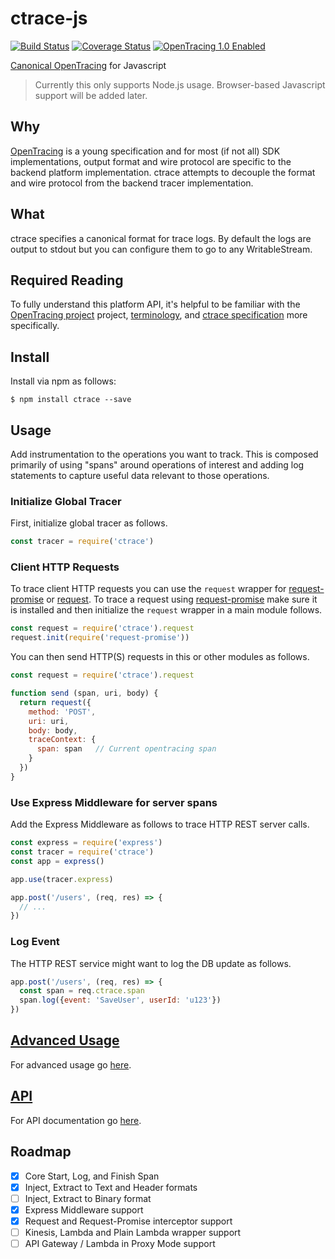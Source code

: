 # ctrace-js
[![Build Status][ci-img]][ci] [![Coverage Status][cov-img]][cov] [![OpenTracing 1.0 Enabled][ot-img]][ot-url]

[Canonical OpenTracing](https://github.com/Nordstrom/ctrace) for Javascript

> Currently this only supports Node.js usage.  Browser-based Javascript support will be added later.

## Why
[OpenTracing](http://opentracing.io) is a young specification and for most (if not all) SDK implementations, output format and wire protocol are specific to the backend platform implementation.  ctrace attempts to decouple the format and wire protocol from the backend tracer implementation.

## What
ctrace specifies a canonical format for trace logs.  By default the logs are output to stdout but you can configure them to go to any WritableStream.

## Required Reading
To fully understand this platform API, it's helpful to be familiar with the [OpenTracing project](http://opentracing.io) project, [terminology](http://opentracing.io/documentation/pages/spec.html), and [ctrace specification](https://github.com/Nordstrom/ctrace/tree/new) more specifically.

## Install
Install via npm as follows:

```
$ npm install ctrace --save
```

## Usage
Add instrumentation to the operations you want to track. This is composed primarily of using "spans" around operations of interest and adding log statements to capture useful data relevant to those operations.

### Initialize Global Tracer
First, initialize global tracer as follows.

```js
const tracer = require('ctrace')
```

### Client HTTP Requests
To trace client HTTP requests you can use the `request` wrapper for [request-promise](https://www.npmjs.com/package/request-promise) or [request](https://www.npmjs.com/package/request).  To trace a request using [request-promise](https://www.npmjs.com/package/request-promise) make sure it is
installed and then initialize the `request` wrapper in a main module follows.

```js
const request = require('ctrace').request
request.init(require('request-promise'))
```

You can then send HTTP(S) requests in this or other modules as follows.

```js
const request = require('ctrace').request

function send (span, uri, body) {
  return request({
    method: 'POST',
    uri: uri,
    body: body,
    traceContext: {
      span: span   // Current opentracing span
    }
  })
}
```

### Use Express Middleware for server spans
Add the Express Middleware as follows to trace HTTP REST server calls.

```js
const express = require('express')
const tracer = require('ctrace')
const app = express()

app.use(tracer.express)

app.post('/users', (req, res) => {
  // ...
})
```

### Log Event
The HTTP REST service might want to log the DB update as follows.

```js
app.post('/users', (req, res) => {
  const span = req.ctrace.span
  span.log({event: 'SaveUser', userId: 'u123'})
})
```

## [Advanced Usage](ADVANCED.md)
For advanced usage go [here](ADVANCED.md).

## [API](API.md)
For API documentation go [here](API.md).

## Roadmap
- [x] Core Start, Log, and Finish Span
- [x] Inject, Extract to Text and Header formats
- [ ] Inject, Extract to Binary format
- [x] Express Middleware support
- [x] Request and Request-Promise interceptor support
- [ ] Kinesis, Lambda and Plain Lambda wrapper support
- [ ] API Gateway / Lambda in Proxy Mode support

[ci-img]: https://travis-ci.org/Nordstrom/ctrace-js.svg?branch=new
[ci]: https://travis-ci.org/Nordstrom/ctrace-js
[cov-img]: https://coveralls.io/repos/github/Nordstrom/ctrace-js/badge.svg?branch=new
[cov]: https://coveralls.io/github/Nordstrom/ctrace-js?branch=new
[ot-img]: https://img.shields.io/badge/OpenTracing--1.0-enabled-blue.svg
[ot-url]: http://opentracing.io
